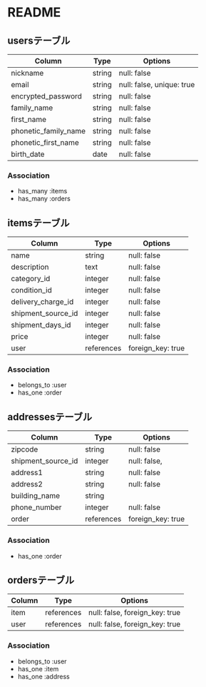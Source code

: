 # README

## usersテーブル

| Column               | Type       | Options                   |
| -------------------- | ---------- | ------------------------- |
| nickname             | string     | null: false               |
| email                | string     | null: false, unique: true |
| encrypted_password   | string     | null: false               |
| family_name          | string     | null: false               |
| first_name           | string     | null: false               |
| phonetic_family_name | string     | null: false               |
| phonetic_first_name  | string     | null: false               |
| birth_date           | date       | null: false               |

### Association
- has_many :items
- has_many :orders

## itemsテーブル

| Column                | Type       | Options           |
| --------------------- | ---------- | ----------------- |
| name                  | string     | null: false       |
| description           | text       | null: false       |
| category_id           | integer    | null: false       |
| condition_id          | integer    | null: false       |
| delivery_charge_id    | integer    | null: false       |
| shipment_source_id    | integer    | null: false       |
| shipment_days_id      | integer    | null: false       |
| price                 | integer    | null: false       |
| user                  | references | foreign_key: true |

### Association
- belongs_to :user
- has_one :order

## addressesテーブル

| Column                | Type       | Options           |
| --------------------- | ---------- | ----------------- |
| zipcode               | string     | null: false       |
| shipment_source_id    | integer    | null: false,      |
| address1              | string     | null: false       |
| address2              | string     | null: false       |
| building_name         | string     |                   |
| phone_number          | integer    | null: false       |
| order                 | references | foreign_key: true |

### Association
- has_one :order

## ordersテーブル

| Column                | Type       | Options                        |
| --------------------- | ---------- | ------------------------------ |
| item                  | references | null: false, foreign_key: true |
| user                  | references | null: false, foreign_key: true |

### Association
- belongs_to :user
- has_one :item
- has_one :address